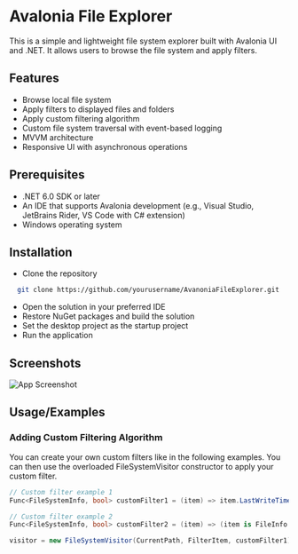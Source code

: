 
# Avalonia File Explorer

This is a simple and lightweight file system explorer built with Avalonia UI and .NET. It allows users to browse the file system and apply filters.


## Features

- Browse local file system
- Apply filters to displayed files and folders
- Apply custom filtering algorithm
- Custom file system traversal with event-based logging
- MVVM architecture
- Responsive UI with asynchronous operations


## Prerequisites

- .NET 6.0 SDK or later
- An IDE that supports Avalonia development (e.g., Visual Studio, JetBrains Rider, VS Code with C# extension)
- Windows operating system
## Installation

- Clone the repository

```bash
  git clone https://github.com/yourusername/AvanoniaFileExplorer.git
```
- Open the solution in your preferred IDE
- Restore NuGet packages and build the solution
- Set the desktop project as the startup project
- Run the application
## Screenshots

![App Screenshot](/../<main>/screenshots/1.png?raw=true)


## Usage/Examples

### Adding Custom Filtering Algorithm

You can create your own custom filters like in the following examples. You can then use the overloaded FileSystemVisitor constructor to apply your custom filter.
```csharp
// Custom filter example 1
Func<FileSystemInfo, bool> customFilter1 = (item) => item.LastWriteTime > DateTime.Now.AddDays(-7);

// Custom filter example 2
Func<FileSystemInfo, bool> customFilter2 = (item) => (item is FileInfo f && f.Length > 1_000);

visitor = new FileSystemVisitor(CurrentPath, FilterItem, customFilter1);
```


